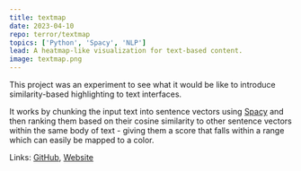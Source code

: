 ```yaml
---
title: textmap
date: 2023-04-10
repo: terror/textmap
topics: ['Python', 'Spacy', 'NLP']
lead: A heatmap-like visualization for text-based content.
image: textmap.png
---
```


This project was an experiment to see what it would be like to introduce
similarity-based highlighting to text interfaces.

It works by chunking the input text into sentence vectors using
[Spacy](https://github.com/explosion/spaCy) and then ranking them based on their
cosine similarity to other sentence vectors within the same body of text -
giving them a score that falls within a range which can easily be mapped to a
color.

Links: [GitHub](https://github.com/terror/textmap),
[Website](https://textmap.up.railway.app/)
